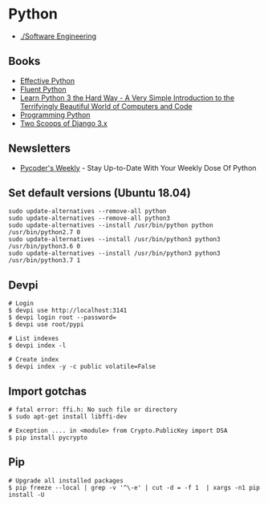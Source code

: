 # Python

* [./Software Engineering](./software-engineering.md)

## Books

* [Effective Python](https://effectivepython.com/)
* [Fluent Python](https://www.oreilly.com/library/view/fluent-python/9781491946237/)
* [Learn Python 3 the Hard Way - A Very Simple Introduction to the Terrifyingly Beautiful World of Computers and Code](https://www.goodreads.com/book/show/35561829-learn-python-3-the-hard-way)
* [Programming Python](https://www.oreilly.com/library/view/programming-python-4th/9781449398712/)
* [Two Scoops of Django 3.x](https://www.feldroy.com/books/two-scoops-of-django-3-x)

## Newsletters

* [Pycoder's Weekly](https://pycoders.com/) - Stay Up-to-Date With Your Weekly Dose Of Python

## Set default versions (Ubuntu 18.04)

```
sudo update-alternatives --remove-all python
sudo update-alternatives --remove-all python3
sudo update-alternatives --install /usr/bin/python python /usr/bin/python2.7 0
sudo update-alternatives --install /usr/bin/python3 python3 /usr/bin/python3.6 0
sudo update-alternatives --install /usr/bin/python3 python3 /usr/bin/python3.7 1
```

## Devpi
```
# Login
$ devpi use http://localhost:3141
$ devpi login root --password=
$ devpi use root/pypi

# List indexes
$ devpi index -l

# Create index
$ devpi index -y -c public volatile=False
```

## Import gotchas
```
# fatal error: ffi.h: No such file or directory
$ sudo apt-get install libffi-dev

# Exception .... in <module> from Crypto.PublicKey import DSA
$ pip install pycrypto
```

## Pip
```
# Upgrade all installed packages
$ pip freeze --local | grep -v '^\-e' | cut -d = -f 1  | xargs -n1 pip install -U
```
